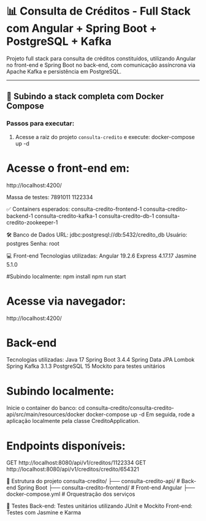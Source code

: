 # 📊 Consulta de Créditos - Full Stack com Angular + Spring Boot + PostgreSQL + Kafka

Projeto full stack para consulta de créditos constituídos, utilizando Angular no front-end e Spring Boot no back-end, com comunicação assíncrona via Apache Kafka e persistência em PostgreSQL.

---

## 🐳 Subindo a stack completa com Docker Compose
### Passos para executar:

1. Acesse a raiz do projeto `consulta-credito` e execute:
   docker-compose up -d

# Acesse o front-end em:
 http://localhost:4200/

 Massa de testes:
 7891011
 1122334

✅ Containers esperados:
consulta-credito-frontend-1
consulta-credito-backend-1
consulta-credito-kafka-1
consulta-credito-db-1
consulta-credito-zookeeper-1

🛠️ Banco de Dados
URL: jdbc:postgresql://db:5432/credito_db
Usuário: postgres
Senha: root

💻 Front-end
Tecnologias utilizadas:
Angular 19.2.6
Express 4.17.17
Jasmine 5.1.0

#Subindo localmente:
 npm install
 npm run start

# Acesse via navegador:
 http://localhost:4200/


# Back-end
Tecnologias utilizadas:
Java 17
Spring Boot 3.4.4
Spring Data JPA
Lombok
Spring Kafka 3.1.3
PostgreSQL 15
Mockito para testes unitários

# Subindo localmente:
 Inicie o container do banco:
 cd consulta-credito/consulta-credito-api/src/main/resources/docker
 docker-compose up -d
 Em seguida, rode a aplicação localmente pela classe CreditoApplication.

# Endpoints disponíveis:
GET http://localhost:8080/api/v1/creditos/1122334
GET http://localhost:8080/api/v1/creditos/credito/654321


📂 Estrutura do projeto
consulta-credito/
├── consulta-credito-api/        # Back-end Spring Boot
├── consulta-credito-frontend/   # Front-end Angular
├── docker-compose.yml           # Orquestração dos serviços


🧪 Testes
Back-end: Testes unitários utilizando JUnit e Mockito
Front-end: Testes com Jasmine e Karma